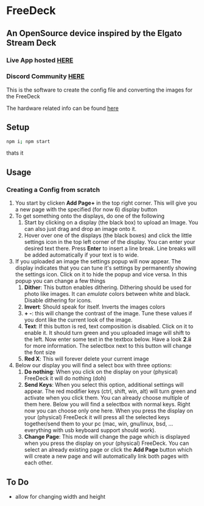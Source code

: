 # FreeDeck

## An OpenSource device inspired by the Elgato Stream Deck
### Live App hosted [HERE](http://freedeck.gosewis.ch/)
### Discord Community [HERE](https://discord.gg/sEt2Rrd)
This is the software to create the config file and converting the images for the FreeDeck

The hardware related info can be found [here](https://github.com/koriwi/freedeck-hardware)
## Setup

```bash
npm i; npm start
```

thats it

## Usage

### Creating a Config from scratch
1. You start by clicken __Add Page+__ in the top right corner. This will give you a new page with the specified (for now 6) display button
2. To get something onto the displays, do one of the following
   1. Start by clicking on a display (the black box) to upload an Image. You can also just drag and drop an image onto it.
   2. Hover over one of the displays (the black boxes) and click the little settings icon in the top left corner of the display. You can enter your desired text there. Press __Enter__ to insert a line break. Line breaks will be added automatically if your text is to wide.
3. If you uploaded an image the settings popup will now appear. The display indicates that you can tune it's settings by permanently showing the settings icon. Click on it to hide the popup and vice versa. In this popup you can change a few things
   1. **Dither**: This button enables dithering. Dithering should be used for photo like images. It can _emulate_ colors between white and black. Disable dithering for icons.
   2. **Invert**: Should speak for itself. Inverts the images colors
   3. **+ -**: this will change the contrast of the image. Tune these values if you dont like the current look of the image.
   4. **Text**: If this button is red, text composition is disabled. Click on it to enable it. It should turn green and you uploaded image will shift to the left. Now enter some text in the textbox below. Have a look **2.ii** for more information. The selectbox next to this button will change the font size
   5. **Red X**: This will forever delete your current image
4. Below our display you will find a select box with three options:
   1. **Do nothing**: When you click on the display on your (physical) FreeDeck it will do nothing (doh)
   2. **Send Keys**: When you select this option, additional settings will appear. The red modifier keys (ctrl, shift, win, alt) will turn green and activate when you click them. You can already choose multiple of them here. Below you will find a selectbox with normal keys. Right now you can choose only one here. When you press the display on your (physical) FreeDeck it will press all the selected keys together/send them to your pc (mac, win, gnu/linux, bsd, ... everything with usb keyboard support should work).
   3. **Change Page**: This mode will change the page which is displayed when you press the display on your (physical) FreeDeck. You can select an already existing page or click the **Add Page** button which will create a new page and will automatically link both pages with each other.

## To Do
- allow for changing width and height
